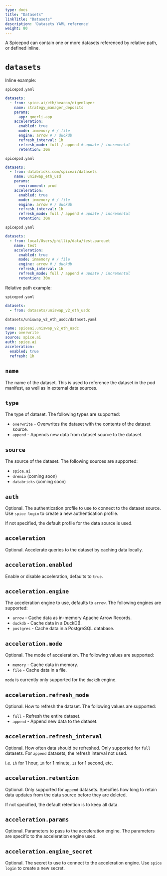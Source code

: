 ```yaml
---
type: docs
title: "Datasets"
linkTitle: "Datasets"
description: 'Datasets YAML reference'
weight: 80
---
```


A Spicepod can contain one or more datasets referenced by relative path, or defined inline.

# `datasets`

Inline example:

`spicepod.yaml`
```yaml
datasets:
  - from: spice.ai/eth/beacon/eigenlayer
    name: strategy_manager_deposits
    params:
      app: goerli-app
    acceleration:
      enabled: true
      mode: inmemory # / file
      engine: arrow # / duckdb
      refresh_interval: 1h
      refresh_mode: full / append # update / incremental
      retention: 30m
```

`spicepod.yaml`
```yaml
datasets:
  - from: databricks.com/spiceai/datasets
    name: uniswap_eth_usd
    params:
      environment: prod
    acceleration:
      enabled: true
      mode: inmemory # / file
      engine: arrow # / duckdb
      refresh_interval: 1h
      refresh_mode: full / append # update / incremental
      retention: 30m
```

`spicepod.yaml`
```yaml
datasets:
  - from: local/Users/phillip/data/test.parquet
    name: test
    acceleration:
      enabled: true
      mode: inmemory # / file
      engine: arrow # / duckdb
      refresh_interval: 1h
      refresh_mode: full / append # update / incremental
      retention: 30m
```

Relative path example:

`spicepod.yaml`
```yaml
datasets:
  - from: datasets/uniswap_v2_eth_usdc
```

`datasets/uniswap_v2_eth_usdc/dataset.yaml`
```yaml
name: spiceai.uniswap_v2_eth_usdc
type: overwrite
source: spice.ai
auth: spice.ai
acceleration:
  enabled: true
  refresh: 1h
```

## `name`

The name of the dataset. This is used to reference the dataset in the pod manifest, as well as in external data sources.

## `type`

The type of dataset. The following types are supported:

- `overwrite` - Overwrites the dataset with the contents of the dataset source.
- `append` - Appends new data from dataset source to the dataset.

## `source`

The source of the dataset. The following sources are supported:

- `spice.ai`
- `dremio` (coming soon)
- `databricks` (coming soon)

## `auth`

Optional. The authentication profile to use to connect to the dataset source. Use `spice login` to create a new authentication profile.

If not specified, the default profile for the data source is used.

## `acceleration`

Optional. Accelerate queries to the dataset by caching data locally.

## `acceleration.enabled`

Enable or disable acceleration, defaults to `true`.

## `acceleration.engine`

The acceleration engine to use, defaults to `arrow`. The following engines are supported:

  - `arrow` - Cache data as in-memory Apache Arrow Records.
  - `duckdb` - Cache data in a DuckDB.
  - `postgres` - Cache data in a PostgreSQL database.

## `acceleration.mode`

Optional. The mode of acceleration. The following values are supported:

  - `memory` - Cache data in memory.
  - `file` - Cache data in a file.

`mode` is currently only supported for the `duckdb` engine.

## `acceleration.refresh_mode`

Optional. How to refresh the dataset. The following values are supported:

  - `full` - Refresh the entire dataset.
  - `append` - Append new data to the dataset.

## `acceleration.refresh_interval`

Optional. How often data should be refreshed. Only supported for `full` datasets. For `append` datasets, the refresh interval not used.

i.e. `1h` for 1 hour, `1m` for 1 minute, `1s` for 1 second, etc.

## `acceleration.retention`

Optional. Only supported for `append` datasets. Specifies how long to retain data updates from the data source before they are deleted.

If not specified, the default retention is to keep all data.

## `acceleration.params`

Optional. Parameters to pass to the acceleration engine. The parameters are specific to the acceleration engine used.

## `acceleration.engine_secret`

Optional. The secret to use to connect to the acceleration engine. Use `spice login` to create a new secret.
